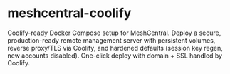 # meshcentral-coolify
Coolify-ready Docker Compose setup for MeshCentral. Deploy a secure, production-ready remote management server with persistent volumes, reverse proxy/TLS via Coolify, and hardened defaults (session key regen, new accounts disabled). One-click deploy with domain + SSL handled by Coolify.
